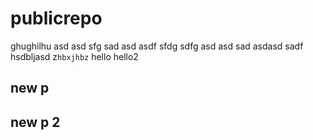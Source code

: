 # publicrepo
ghughilhu
asd
asd
sfg
sad
asd
asdf
sfdg
sdfg
asd
asd
sad
asdasd
sadf
hsdbljasd
z`hbxjhbz`
hello
hello2

## new p

## new p 2
